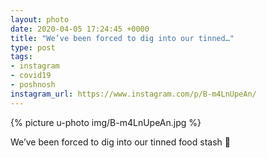 ```yaml
---
layout: photo
date: 2020-04-05 17:24:45 +0000
title: "We’ve been forced to dig into our tinned…"
type: post
tags:
- instagram
- covid19
- poshnosh
instagram_url: https://www.instagram.com/p/B-m4LnUpeAn/
---
```


{% picture u-photo img/B-m4LnUpeAn.jpg %}

We’ve been forced to dig into our tinned food stash 😬
